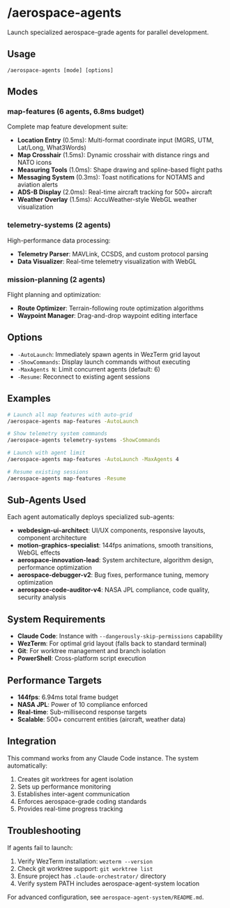 # /aerospace-agents

Launch specialized aerospace-grade agents for parallel development.

## Usage
```
/aerospace-agents [mode] [options]
```

## Modes

### map-features (6 agents, 6.8ms budget)
Complete map feature development suite:
- **Location Entry** (0.5ms): Multi-format coordinate input (MGRS, UTM, Lat/Long, What3Words)
- **Map Crosshair** (1.5ms): Dynamic crosshair with distance rings and NATO icons
- **Measuring Tools** (1.0ms): Shape drawing and spline-based flight paths
- **Messaging System** (0.3ms): Toast notifications for NOTAMS and aviation alerts
- **ADS-B Display** (2.0ms): Real-time aircraft tracking for 500+ aircraft
- **Weather Overlay** (1.5ms): AccuWeather-style WebGL weather visualization

### telemetry-systems (2 agents)
High-performance data processing:
- **Telemetry Parser**: MAVLink, CCSDS, and custom protocol parsing
- **Data Visualizer**: Real-time telemetry visualization with WebGL

### mission-planning (2 agents)
Flight planning and optimization:
- **Route Optimizer**: Terrain-following route optimization algorithms
- **Waypoint Manager**: Drag-and-drop waypoint editing interface

## Options

- `-AutoLaunch`: Immediately spawn agents in WezTerm grid layout
- `-ShowCommands`: Display launch commands without executing
- `-MaxAgents N`: Limit concurrent agents (default: 6)
- `-Resume`: Reconnect to existing agent sessions

## Examples

```bash
# Launch all map features with auto-grid
/aerospace-agents map-features -AutoLaunch

# Show telemetry system commands
/aerospace-agents telemetry-systems -ShowCommands

# Launch with agent limit
/aerospace-agents map-features -AutoLaunch -MaxAgents 4

# Resume existing sessions
/aerospace-agents map-features -Resume
```

## Sub-Agents Used

Each agent automatically deploys specialized sub-agents:

- **webdesign-ui-architect**: UI/UX components, responsive layouts, component architecture
- **motion-graphics-specialist**: 144fps animations, smooth transitions, WebGL effects
- **aerospace-innovation-lead**: System architecture, algorithm design, performance optimization
- **aerospace-debugger-v2**: Bug fixes, performance tuning, memory optimization
- **aerospace-code-auditor-v4**: NASA JPL compliance, code quality, security analysis

## System Requirements

- **Claude Code**: Instance with `--dangerously-skip-permissions` capability
- **WezTerm**: For optimal grid layout (falls back to standard terminal)
- **Git**: For worktree management and branch isolation
- **PowerShell**: Cross-platform script execution

## Performance Targets

- **144fps**: 6.94ms total frame budget
- **NASA JPL**: Power of 10 compliance enforced
- **Real-time**: Sub-millisecond response targets
- **Scalable**: 500+ concurrent entities (aircraft, weather data)

## Integration

This command works from any Claude Code instance. The system automatically:
1. Creates git worktrees for agent isolation
2. Sets up performance monitoring
3. Establishes inter-agent communication
4. Enforces aerospace-grade coding standards
5. Provides real-time progress tracking

## Troubleshooting

If agents fail to launch:
1. Verify WezTerm installation: `wezterm --version`
2. Check git worktree support: `git worktree list`
3. Ensure project has `.claude-orchestrator/` directory
4. Verify system PATH includes aerospace-agent-system location

For advanced configuration, see `aerospace-agent-system/README.md`.